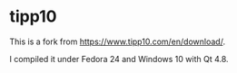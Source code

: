 # tipp10
This is a fork from https://www.tipp10.com/en/download/.

I compiled it under Fedora 24 and Windows 10 with Qt 4.8. 
